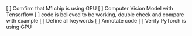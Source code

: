 [ ] Comfirm that M1 chip is using GPU 
[ ] Computer Vision Model with Tensorflow
	[ ] code is believed to be working, double check and compare with example
	[ ] Define all keywords
	[ ] Annotate code 
[ ] Verify PyTorch is using GPU
